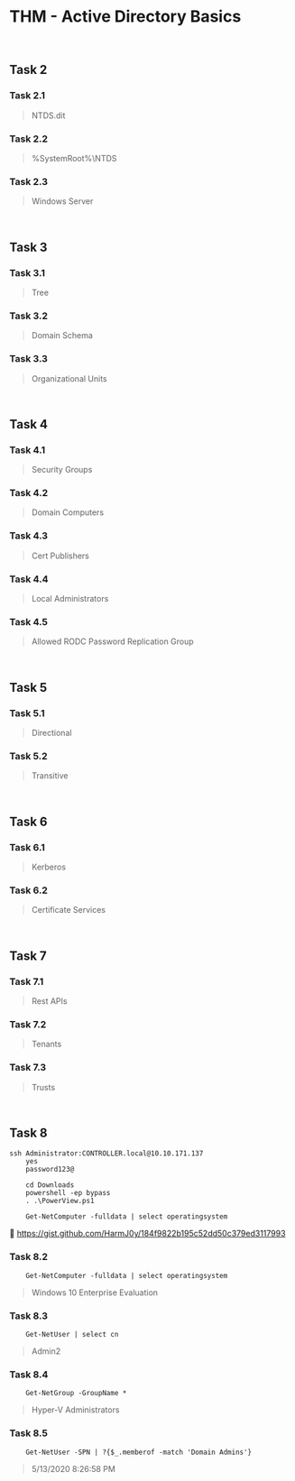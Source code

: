 # THM - Active Directory Basics

<br>

## Task 2

### Task 2.1

> NTDS.dit

### Task 2.2

> %SystemRoot%\NTDS

### Task 2.3

> Windows Server

<br>

## Task 3

### Task 3.1

> Tree

### Task 3.2

> Domain Schema

### Task 3.3

> Organizational Units

<br>

## Task 4

### Task 4.1

> Security Groups

### Task 4.2

> Domain Computers

### Task 4.3

> Cert Publishers

### Task 4.4

> Local Administrators

### Task 4.5

> Allowed RODC Password Replication Group

<br>

## Task 5

### Task 5.1

> Directional

### Task 5.2

> Transitive

<br>

## Task 6

### Task 6.1

> Kerberos

### Task 6.2

> Certificate Services

<br>

## Task 7

### Task 7.1

> Rest APIs

### Task 7.2

> Tenants

### Task 7.3

> Trusts

<br>

## Task 8

```shell
ssh Administrator:CONTROLLER.local@10.10.171.137
	yes
	password123@
	
	cd Downloads
	powershell -ep bypass
	. .\PowerView.ps1
	
	Get-NetComputer -fulldata | select operatingsystem
```

🧰 https://gist.github.com/HarmJ0y/184f9822b195c52dd50c379ed3117993

### Task 8.2

```shell
	Get-NetComputer -fulldata | select operatingsystem
```

> Windows 10 Enterprise Evaluation

### Task 8.3

```shell
	Get-NetUser | select cn
```

> Admin2

### Task 8.4

```shell
	Get-NetGroup -GroupName *
```

> Hyper-V Administrators

### Task 8.5

```shell
	Get-NetUser -SPN | ?{$_.memberof -match 'Domain Admins'}
```

> 5/13/2020 8:26:58 PM

<br>

